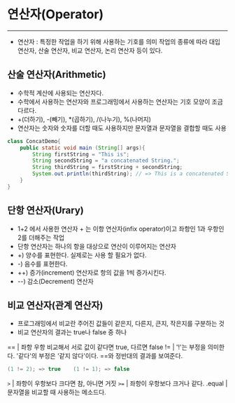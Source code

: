 # 연산자(Operator)
---
- 연산자 : 특정한 작업을 하기 위해 사용하는 기호를 의미
  작업의 종류에 따라 대입 연산자, 산술 연산자, 비교 연산자, 논리 연산자 등이 있다.

## 산술 연산자(Arithmetic)
- 수학적 계산에 사용되는 연산자다.
- 수학에서 사용하는 연산자와 프로그래밍에서 사용하는 연산자는 기호 모양이 조금 다르다.
- +(더하기), -(빼기), *(곱하기), /(나누기), %(나머지)
- 연산자는 숫자와 숫자를 더할 때도 사용하지만 문자열과 문자열을 결합할 때도 사용
```java
class ConcatDemo{
    public static void main (String[] args){
        String firstString = "This is";
        String secondString = "a concatenated String.";
        String thirdString = firstString + secondString;
        System.out.println(thirdString); // => This is a concatenated String.
    }
}
```

## 단항 연산자(Urary)
- 1+2 에서 사용한 연산자 + 는 이항 연산자(infix operator)이고 좌항인 1과 우항인 2를 더해주는 작업
- 단항 연산자는 하나의 항을 대상으로 연산이 이루어지는 연산자
- +) 양수를 표현한다. 실제로는 사용 할 필요가 없다.
- -) 음수를 표현한다.
- ++) 증가(increment) 연산자로 항의 값을 1씩 증가시킨다.
- --) 감소(Decrement) 연산자

## 비교 연산자(관계 연산자)
- 프로그래밍에서 비교란 주어진 값들이 같은지, 다른지, 큰지, 작은지를 구분하는 것
- 비교 연산자의 결과는 true나 false 중 하나

== | 좌항 우항 비교해서 서로 값이 같다면 true, 다르면 false
!= | '!'는 부정을 의미한다. '같다'의 부정은 '같지 않다'이다.
     ==와 정반대의 결과를 보여준다.
```java
(1 != 2); => true    (1 != 1); => false
```
`>` | 좌항이 우항보다 크다면 참, 아니면 거짓
`>=` | 좌항이 우항보다 크거나 같다.
.equal | 문자열을 비교할 때 사용하는 메소드다.
